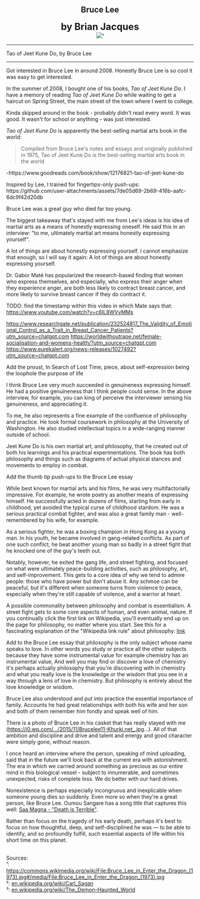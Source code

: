 ## <div align="center">Bruce Lee<div>
<div style="font-size: 25px; font-weight: bold;" align="center">by Brian Jacques</div>

<div align="center">
  <img src="https://bradleyculley.github.io/images/Bruce_Lee.jpeg" />¹
</div>

_______________________________________________
Tao of Jeet Kune Do, by Bruce Lee

------------------------------
<p>
    Got interested in Bruce Lee in around 2008.
    Honestly Bruce Lee is so cool it was easy to get interested. 
</p>

<p>
    In the summer of 2008, I bought one of his books, <i>Tao of Jeet Kune Do</i>. 
    I have a memory of reading <i>Tao of Jeet Kune Do</i> while waiting to get a haircut on Spring Street, the main street of the town where I went to college.
</p>

<p>
    Kinda skipped around in the book - probably didn't read every word. It was good.
    It wasn't for school or anything - was just interested.
</p>

<p>
    <i>Tao of Jeet Kune Do</i> is apparently the best-selling martial arts book in the world:
    <blockquote>
    Compiled from Bruce Lee's notes and essays and originally published in 1975, Tao of Jeet Kune Do is the best-selling martial arts book in the world
    </blockquote>
    -https://www.goodreads.com/book/show/12176821-tao-of-jeet-kune-do
</p>

<p>
Inspired by Lee, I trained for fingertips-only push-ups:
https://github.com/user-attachments/assets/7de05d69-2b69-416b-aafc-6dc9f42d20db
</p>

Bruce Lee was a great guy who died far too young.

The biggest takeaway that's stayed with me from Lee's ideas is his idea of martial arts as a means of honestly expressing oneself. He said this in an interview: "to me, ultimately martial art means honestly expressing yourself".

A lot of things are about honestly expressing yourself. I cannot emphasize that enough, so I will say it again: A lot of things are about honestly expressing yourself.

Dr. Gabor Maté has popularized the research-based finding that women who express themselves, and especially, who express their anger when they experience anger, are both less likely to contract breast cancer, and more likely to survive breast cancer if they do contract it.

TODO: find the timestamp within this video in which Mate says that: https://www.youtube.com/watch?v=c6IL8WVyMMs

https://www.researchgate.net/publication/232524817_The_Validity_of_Emotional_Control_as_a_Trait_in_Breast_Cancer_Patients?utm_source=chatgpt.com
https://worldwithoutrape.net/female-socialisation-and-womens-health/?utm_source=chatgpt.com
https://www.eurekalert.org/news-releases/1027492?utm_source=chatgpt.com

Add the proust, In Search of Lost Time, piece, about self-expression being the loophole the purpose of life 

I think Bruce Lee very much succeeded in genuineness expressing himself. He had a positive genuineness that I think people could sense. In the above interview, for example, you can king of perceive the interviewer sensing his genuineness, and appreciating it.  

To me, he also represents a fine example of the confluence of philosophy and practice. He took formal coursework in philosophy at the University of Washington. He also studied intellectual topics in a wide-ranging manner outside of school.

Jeet Kune Do is his own martial art, and philosophy, that he created out of both his learnings and his practical experimentations. The book has both philosophy and things such as diagrams of actual physical stances and movements to employ in combat.

Add the thumb tip push-ups to the Bruce Lee essay

While best known for martial arts and his films, he was very multifactorially impressive. For example, he wrote poetry as another means of expressing himself. He successfully acted in dozens of films, starting from early in childhood, yet avoided the typical curse of childhood stardom. He was a serious practical combat fighter, and was also a great family man - well-remembered by his wife, for example.

As a serious fighter, he was a boxing champion in Hong Kong as a young man. In his youth, he became involved in gang-related conflicts.
As part of one such conflict, he beat another young man so badly in a street fight that he knocked one of the guy's teeth out.

Notably, however, he exited the gang life, and street fighting, and focused on what were ultimately peace-building activities, such as philosophy, art, and self-improvement.
This gets to a core idea of why we tend to admire people: those who have power but don't abuse it.
Any schmoe can be peaceful, but it's different when someone turns from violence to peace, especially when they're still capable of violence, and a warrior at heart.

A possible commonality between philosophy and combat is essentialism.
A street fight gets to some core aspects of human, and even animal, nature.
If you continually click the first link on Wikipedia, you'll eventually end up on the page for philosophy, no matter where you start.
See this for a fascinating explanation of the "Wikipedia link rule" about philosophy: [link](https://www.youtube.com/watch?v=-llumS2rA8I)

Add to the Bruce Lee essay that philosophy is the only subject whose name speaks to love. In other words you study or practice all the other subjects because they have some instrumental value for example chemistry has an instrumental value, And well you may find or discover a love of chemistry it's perhaps actually philosophy that you're discovering with in chemistry and what you really love is the knowledge or the wisdom that you see in a way through a lens of love in chemistry. But philosophy is entirely about the love knowledge or wisdom.

Bruce Lee also understood and put into practice the essential importance of family. Accounts he had great relationships with both his wife and her son and both of them remember him fondly and speak well of him.

There is a photo of Bruce Lee in his casket that has really stayed with me (https://i0.wp.com/.../2015/11/Brucelee11-Khurki.net_.jpg...). All of that ambition and discipline and drive and talent and energy and good character were simply gone, without reason.

I once heard an interview where the person, speaking of mind uploading, said that in the future we'll look back at the current era with astonishment. The era in which we carried around something as precious as our entire mind in this biological vessel - subject to innumerable, and sometimes unexpected, risks of complete loss. We do better with our hard drives.

Nonexistence is perhaps especially incongruous and inexplicable when someone young dies so suddenly. Even more so when they're a great person, like Bruce Lee. Oumou Sangare has a song title that captures this well: [Saa Magna - "Death is Terrible"](https://www.youtube.com/watch?v=4_YyroDeZrY).

Rather than focus on the tragedy of his early death, perhaps it's best to focus on how thoughtful, deep, and self-disciplined he was — to be able to identify, and so profoundly fulfill, such essential aspects of life within his short time on this planet. 

<br/>
Sources:<br/>
¹: <a target="_blank" href="https://commons.wikimedia.org/wiki/File:Bruce_Lee_in_Enter_the_Dragon_(1973).jpg#/media/File:Bruce_Lee_in_Enter_the_Dragon_(1973).jpg">https://commons.wikimedia.org/wiki/File:Bruce_Lee_in_Enter_the_Dragon_(1973).jpg#/media/File:Bruce_Lee_in_Enter_the_Dragon_(1973).jpg</a><br/>
²: <a target="_blank" href="https://en.wikipedia.org/wiki/Carl_Sagan">en.wikipedia.org/wiki/Carl_Sagan</a><br/>
³: <a target="_blank" href="https://en.wikipedia.org/wiki/The_Demon-Haunted_World">en.wikipedia.org/wiki/The_Demon-Haunted_World</a><br/>

